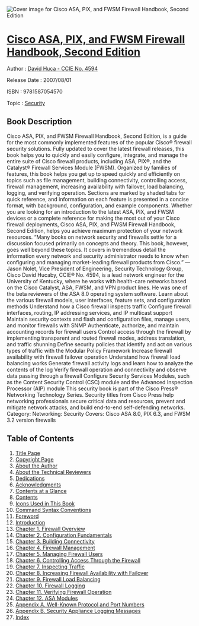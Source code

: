 ![Cover image for Cisco ASA, PIX, and FWSM Firewall Handbook, Second Edition](https://imgdetail.ebookreading.net/cover/cover/security/EB9781587054570.jpg)

[Cisco ASA, PIX, and FWSM Firewall Handbook, Second Edition](https://ebookreading.net/view/book/Cisco+ASA%2C+PIX%2C+and+FWSM+Firewall+Handbook%2C+Second+Edition-EB9781587054570_1.html "Cisco ASA, PIX, and FWSM Firewall Handbook, Second Edition")
====================================================================================================================

Author : [David Huca - CCIE No. 4594](https://ebookreading.net/search/author/David+Huca+-+CCIE+No.+4594)

Release Date : 2007/08/01

ISBN : 9781587054570

Topic : [Security](https://ebookreading.net/search/category/security)

Book Description
-----------------

Cisco ASA, PIX, and FWSM Firewall Handbook, Second Edition, is a guide for the most commonly implemented features of the popular Cisco® firewall security solutions. Fully updated to cover the latest firewall releases, this book helps you to quickly and easily configure, integrate, and manage the entire suite of Cisco firewall products, including ASA, PIX®, and the Catalyst® Firewall Services Module (FWSM).
Organized by families of features, this book helps you get up to speed quickly and efficiently on topics such as file management, building connectivity, controlling access, firewall management, increasing availability with failover, load balancing, logging, and verifying operation.
Sections are marked by shaded tabs for quick reference, and information on each feature is presented in a concise format, with background, configuration, and example components.
Whether you are looking for an introduction to the latest ASA, PIX, and FWSM devices or a complete reference for making the most out of your Cisco firewall deployments, Cisco ASA, PIX, and FWSM Firewall Handbook, Second Edition, helps you achieve maximum protection of your network resources.
“Many books on network security and firewalls settle for a discussion focused primarily on concepts and theory. This book, however, goes well beyond these topics. It covers in tremendous detail the information every network and security administrator needs to know when configuring and managing market-leading firewall products from Cisco.”
—Jason Nolet, Vice President of Engineering, Security Technology Group, Cisco
David Hucaby, CCIE® No. 4594, is a lead network engineer for the University of Kentucky, where he works with health-care networks based on the Cisco Catalyst, ASA, FWSM, and VPN product lines. He was one of the beta reviewers of the ASA 8.0 operating system software.
Learn about the various firewall models, user interfaces, feature sets, and configuration methods
Understand how a Cisco firewall inspects traffic
Configure firewall interfaces, routing, IP addressing services, and IP multicast support
Maintain security contexts and flash and configuration files, manage users, and monitor firewalls with SNMP
Authenticate, authorize, and maintain accounting records for firewall users
Control access through the firewall by implementing transparent and routed firewall modes, address translation, and traffic shunning
Define security policies that identify and act on various types of traffic with the Modular Policy Framework
Increase firewall availability with firewall failover operation
Understand how firewall load balancing works
Generate firewall activity logs and learn how to analyze the contents of the log
Verify firewall operation and connectivity and observe data passing through a firewall
Configure Security Services Modules, such as the Content Security Control (CSC) module and the Advanced Inspection Processor (AIP) module
This security book is part of the Cisco Press® Networking Technology Series. Security titles from Cisco Press help networking professionals secure critical data and resources, prevent and mitigate network attacks, and build end-to-end self-defending networks.
Category: Networking: Security
Covers: Cisco ASA 8.0, PIX 6.3, and FWSM 3.2 version firewalls
              
Table of Contents
-----------------

1. [Title Page](https://ebookreading.net/view/book/Cisco+ASA%2C+PIX%2C+and+FWSM+Firewall+Handbook%2C+Second+Edition-EB9781587054570_2.html)
1. [Copyright Page](https://ebookreading.net/view/book/Cisco+ASA%2C+PIX%2C+and+FWSM+Firewall+Handbook%2C+Second+Edition-EB9781587054570_3.html)
1. [About the Author](https://ebookreading.net/view/book/Cisco+ASA%2C+PIX%2C+and+FWSM+Firewall+Handbook%2C+Second+Edition-EB9781587054570_4.html)
1. [About the Technical Reviewers](https://ebookreading.net/view/book/Cisco+ASA%2C+PIX%2C+and+FWSM+Firewall+Handbook%2C+Second+Edition-EB9781587054570_5.html)
1. [Dedications](https://ebookreading.net/view/book/Cisco+ASA%2C+PIX%2C+and+FWSM+Firewall+Handbook%2C+Second+Edition-EB9781587054570_6.html)
1. [Acknowledgments](https://ebookreading.net/view/book/Cisco+ASA%2C+PIX%2C+and+FWSM+Firewall+Handbook%2C+Second+Edition-EB9781587054570_7.html)
1. [Contents at a Glance](https://ebookreading.net/view/book/Cisco+ASA%2C+PIX%2C+and+FWSM+Firewall+Handbook%2C+Second+Edition-EB9781587054570_8.html)
1. [Contents](https://ebookreading.net/view/book/Cisco+ASA%2C+PIX%2C+and+FWSM+Firewall+Handbook%2C+Second+Edition-EB9781587054570_10.html)
1. [Icons Used in This Book](https://ebookreading.net/view/book/Cisco+ASA%2C+PIX%2C+and+FWSM+Firewall+Handbook%2C+Second+Edition-EB9781587054570_11.html)
1. [Command Syntax Conventions](https://ebookreading.net/view/book/Cisco+ASA%2C+PIX%2C+and+FWSM+Firewall+Handbook%2C+Second+Edition-EB9781587054570_12.html)
1. [Foreword](https://ebookreading.net/view/book/Cisco+ASA%2C+PIX%2C+and+FWSM+Firewall+Handbook%2C+Second+Edition-EB9781587054570_13.html)
1. [Introduction](https://ebookreading.net/view/book/Cisco+ASA%2C+PIX%2C+and+FWSM+Firewall+Handbook%2C+Second+Edition-EB9781587054570_0.html)
1. [Chapter 1. Firewall Overview](https://ebookreading.net/view/book/Cisco+ASA%2C+PIX%2C+and+FWSM+Firewall+Handbook%2C+Second+Edition-EB9781587054570_0.html)
1. [Chapter 2. Configuration Fundamentals](https://ebookreading.net/view/book/Cisco+ASA%2C+PIX%2C+and+FWSM+Firewall+Handbook%2C+Second+Edition-EB9781587054570_0.html)
1. [Chapter 3. Building Connectivity](https://ebookreading.net/view/book/Cisco+ASA%2C+PIX%2C+and+FWSM+Firewall+Handbook%2C+Second+Edition-EB9781587054570_0.html)
1. [Chapter 4. Firewall Management](https://ebookreading.net/view/book/Cisco+ASA%2C+PIX%2C+and+FWSM+Firewall+Handbook%2C+Second+Edition-EB9781587054570_0.html)
1. [Chapter 5. Managing Firewall Users](https://ebookreading.net/view/book/Cisco+ASA%2C+PIX%2C+and+FWSM+Firewall+Handbook%2C+Second+Edition-EB9781587054570_0.html)
1. [Chapter 6. Controlling Access Through the Firewall](https://ebookreading.net/view/book/Cisco+ASA%2C+PIX%2C+and+FWSM+Firewall+Handbook%2C+Second+Edition-EB9781587054570_0.html)
1. [Chapter 7. Inspecting Traffic](https://ebookreading.net/view/book/Cisco+ASA%2C+PIX%2C+and+FWSM+Firewall+Handbook%2C+Second+Edition-EB9781587054570_0.html)
1. [Chapter 8. Increasing Firewall Availability with Failover](https://ebookreading.net/view/book/Cisco+ASA%2C+PIX%2C+and+FWSM+Firewall+Handbook%2C+Second+Edition-EB9781587054570_0.html)
1. [Chapter 9. Firewall Load Balancing](https://ebookreading.net/view/book/Cisco+ASA%2C+PIX%2C+and+FWSM+Firewall+Handbook%2C+Second+Edition-EB9781587054570_0.html)
1. [Chapter 10. Firewall Logging](https://ebookreading.net/view/book/Cisco+ASA%2C+PIX%2C+and+FWSM+Firewall+Handbook%2C+Second+Edition-EB9781587054570_0.html)
1. [Chapter 11. Verifying Firewall Operation](https://ebookreading.net/view/book/Cisco+ASA%2C+PIX%2C+and+FWSM+Firewall+Handbook%2C+Second+Edition-EB9781587054570_0.html)
1. [Chapter 12. ASA Modules](https://ebookreading.net/view/book/Cisco+ASA%2C+PIX%2C+and+FWSM+Firewall+Handbook%2C+Second+Edition-EB9781587054570_0.html)
1. [Appendix A. Well-Known Protocol and Port Numbers](https://ebookreading.net/view/book/Cisco+ASA%2C+PIX%2C+and+FWSM+Firewall+Handbook%2C+Second+Edition-EB9781587054570_0.html)
1. [Appendix B. Security Appliance Logging Messages](https://ebookreading.net/view/book/Cisco+ASA%2C+PIX%2C+and+FWSM+Firewall+Handbook%2C+Second+Edition-EB9781587054570_0.html)
1. [Index](https://ebookreading.net/view/book/Cisco+ASA%2C+PIX%2C+and+FWSM+Firewall+Handbook%2C+Second+Edition-EB9781587054570_0.html)
